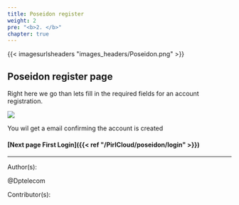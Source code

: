 ```yaml
---
title: Poseidon register
weight: 2
pre: "<b>2. </b>"
chapter: true
---
```

{{< imagesurlsheaders "images_headers/Poseidon.png"  >}}


## Poseidon register page


Right here we go than lets fill in the required fields  for an account registration.


![](/PirlCloud/images/registration.jpg)

You wil get a email confirming the account is created



#### [Next page First Login]({{< ref "/PirlCloud/poseidon/login" >}})


---
Author(s):


@Dptelecom


Contributor(s):

